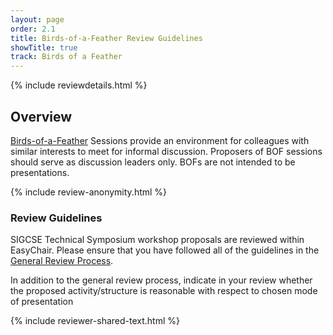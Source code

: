 ```yaml
---
layout: page
order: 2.1
title: Birds-of-a-Feather Review Guidelines
showTitle: true
track: Birds of a Feather
---
```


{% include reviewdetails.html %}

## Overview

[Birds-of-a-Feather](/authors/bofs) Sessions provide an environment for colleagues with similar interests to meet for informal discussion. Proposers of BOF sessions should serve as discussion leaders only. BOFs are not intended to be presentations.

{% include review-anonymity.html %}

### Review Guidelines

SIGCSE Technical Symposium workshop proposals are reviewed within EasyChair. Please ensure that you have followed all of the guidelines in the [General Review Process](/reviewers/general-review-process).

In addition to the general review process, indicate in your review whether the proposed activity/structure is reasonable with respect to chosen mode of presentation

{% include reviewer-shared-text.html %}
